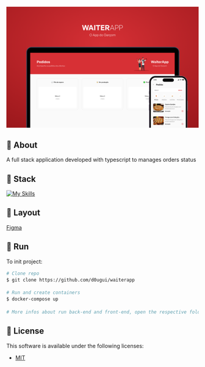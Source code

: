 <p align="center">
  <img src="./fe/src/assets/images/layout.png" alt="WaiterAPP" />
</p>

## 📖 About

A full stack application developed with typescript to manages orders status

## 🧪 Stack

[![My Skills](https://skillicons.dev/icons?i=js,ts,nodejs,react,styledcomponents,mongodb,docker)](https://skillicons.dev)

## 🎨 Layout

[Figma](https://www.figma.com/file/dm7tP9X81c5loLur8Z3Y91/WAITERAPP)

## 🚀 Run

To init project:

```bash
# Clone repo
$ git clone https://github.com/d0ugui/waiterapp

# Run and create containers
$ docker-compose up

# More infos about run back-end and front-end, open the respective folder and read the doc
```

## 📝 License

This software is available under the following licenses:

- [MIT](https://rem.mit-license.org)
